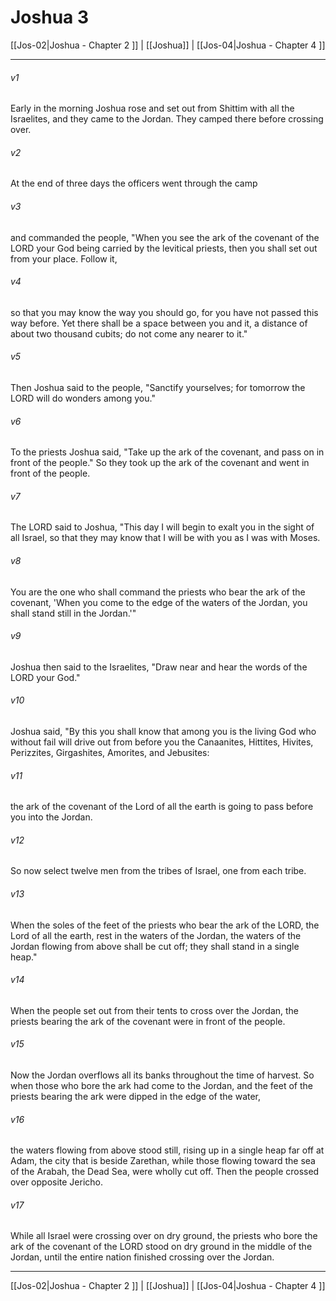 # Joshua 3

[[Jos-02|Joshua - Chapter 2 ]] | [[Joshua]] | [[Jos-04|Joshua - Chapter 4 ]]
***

###### v1
Early in the morning Joshua rose and set out from Shittim with all the Israelites, and they came to the Jordan. They camped there before crossing over.
###### v2
At the end of three days the officers went through the camp
###### v3
and commanded the people, "When you see the ark of the covenant of the LORD your God being carried by the levitical priests, then you shall set out from your place. Follow it,
###### v4
so that you may know the way you should go, for you have not passed this way before. Yet there shall be a space between you and it, a distance of about two thousand cubits; do not come any nearer to it."
###### v5
Then Joshua said to the people, "Sanctify yourselves; for tomorrow the LORD will do wonders among you."
###### v6
To the priests Joshua said, "Take up the ark of the covenant, and pass on in front of the people." So they took up the ark of the covenant and went in front of the people.
###### v7
The LORD said to Joshua, "This day I will begin to exalt you in the sight of all Israel, so that they may know that I will be with you as I was with Moses.
###### v8
You are the one who shall command the priests who bear the ark of the covenant, 'When you come to the edge of the waters of the Jordan, you shall stand still in the Jordan.'"
###### v9
Joshua then said to the Israelites, "Draw near and hear the words of the LORD your God."
###### v10
Joshua said, "By this you shall know that among you is the living God who without fail will drive out from before you the Canaanites, Hittites, Hivites, Perizzites, Girgashites, Amorites, and Jebusites:
###### v11
the ark of the covenant of the Lord of all the earth is going to pass before you into the Jordan.
###### v12
So now select twelve men from the tribes of Israel, one from each tribe.
###### v13
When the soles of the feet of the priests who bear the ark of the LORD, the Lord of all the earth, rest in the waters of the Jordan, the waters of the Jordan flowing from above shall be cut off; they shall stand in a single heap."
###### v14
When the people set out from their tents to cross over the Jordan, the priests bearing the ark of the covenant were in front of the people.
###### v15
Now the Jordan overflows all its banks throughout the time of harvest. So when those who bore the ark had come to the Jordan, and the feet of the priests bearing the ark were dipped in the edge of the water,
###### v16
the waters flowing from above stood still, rising up in a single heap far off at Adam, the city that is beside Zarethan, while those flowing toward the sea of the Arabah, the Dead Sea, were wholly cut off. Then the people crossed over opposite Jericho.
###### v17
While all Israel were crossing over on dry ground, the priests who bore the ark of the covenant of the LORD stood on dry ground in the middle of the Jordan, until the entire nation finished crossing over the Jordan.

***

[[Jos-02|Joshua - Chapter 2 ]] | [[Joshua]] | [[Jos-04|Joshua - Chapter 4 ]]
